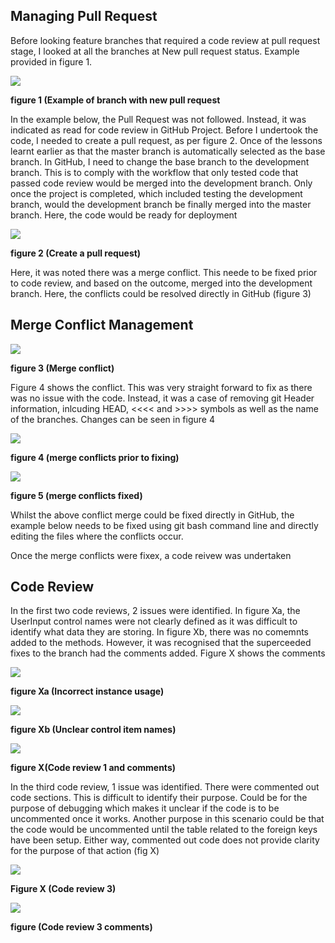 ## Managing Pull Request

Before looking feature branches that required a code review at pull request stage, I looked at all the branches at New pull request status. Example provided in figure 1.

![](/images/week11-check-pull-requests.png "")

**figure 1 (Example of branch with new pull request**

In the example below, the Pull Request was not followed. Instead, it was indicated as read for code review in GitHub Project.  Before I undertook the code, I needed to create a pull request, as per figure 2.  Once of the lessons learnt earlier as that the master branch is automatically selected as the base branch. In GitHub, I need to change the base branch to the development branch. This is to comply with the workflow that only tested code that passed code review would be merged into the development branch. Only once the project is completed, which included testing the development branch, would the development branch be finally merged into the master branch.  Here, the code would be ready for deployment

![](/images/week11-create-pull-request.png "")

**figure 2 (Create a pull request)**

Here, it was noted there was a merge conflict. This neede to be fixed prior to code review, and based on the outcome, merged into the development branch.  Here, the conflicts could be resolved directly in GitHub (figure 3)

## Merge Conflict Management

![](/images/week11-merge-conflict.png "")

**figure 3 (Merge conflict)**

Figure 4 shows the conflict.  This was very straight forward to fix as there was no issue with the code. Instead, it was a case of removing git Header information, inlcuding HEAD, <<<< and  >>>> symbols as well as the name of the branches.  Changes can be seen in figure 4

![](/images/week11-pre-merge-conflict-fix.png "")

**figure 4 (merge conflicts prior to fixing)**

![](/images/week11-post-merge-conflict-fix.png "")

**figure 5 (merge conflicts fixed)**

Whilst the above conflict merge could be fixed directly in GitHub, the example below needs to be fixed using git bash command line and directly editing the files where the conflicts occur.


Once the merge conflicts were fixex, a code reivew was undertaken


## Code Review

In the first two code reviews, 2 issues were identified.  In figure Xa, the UserInput control names were not clearly defined as it was difficult to identify what data they are storing.  In figure Xb, there was no comemnts added to the methods. However, it was recognised that the superceeded fixes to the branch had the comments added.  Figure X shows the comments 

![](/images/week11-review1a.png " ")

**figure Xa (Incorrect instance usage)**

![](/images/week11-review1b.png " ")

**figure Xb (Unclear control item names)**

![](/images/week11-code-review1-comments.png " ")

**figure X(Code review 1 and comments)**

In the third code review, 1 issue was identified.  There were commented out code sections. This is difficult to identify their purpose. Could be for the purpose of debugging which makes it unclear if the code is to be uncommented once it works. Another purpose in this scenario could be that the code would be uncommented until the table related to the foreign keys have been setup.  Either way, commented out code does not provide clarity for the purpose of that action (fig X)

![](/images/week11-review2.png " ")

**Figure X (Code review 3)**

![](/images/week11-review2-comments.png " ")

**figure  (Code review 3 comments)**


